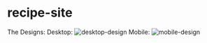 # recipe-site
The Designs:
Desktop:
![desktop-design](https://github.com/user-attachments/assets/a169b580-cb5c-4e51-a49c-6a550f672031)
Mobile:
![mobile-design](https://github.com/user-attachments/assets/be8102f2-30bb-4975-bcc4-dd285ee44b23)

